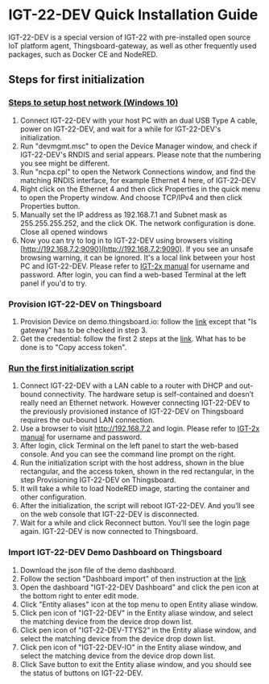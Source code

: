 # IGT-22-DEV Quick Installation Guide
IGT-22-DEV is a special version of IGT-22 with pre-installed open source IoT platform agent, Thingsboard-gateway, as well as other frequently used packages, such as Docker CE and NodeRED. 

## Steps for first initialization

### [Steps to setup host network (Windows 10)](https://www.automation.iiot.tw/en/hardware/neousys-igt/setting-up-rndis-of-the-host-pc-for-igt-22-dev/)
1. Connect IGT-22-DEV with your host PC with an dual USB Type A cable, power on IGT-22-DEV, and wait for a while for IGT-22-DEV's initialization.
2. Run "devmgmt.msc" to open the Device Manager window, and check if IGT-22-DEV's RNDIS and serial appears. Please note that the numbering you see might be different.
3. Run "ncpa.cpl" to open the Network Connections window, and find the matching RNDIS interface, for example Ethernet 4 here, of IGT-22-DEV
4. Right click on the Ethernet 4 and then click Properties in the quick menu to open the Property window. And choose TCP/IPv4 and then click Properties button.
5. Manually set the IP address as 192.168.7.1 and Subnet mask as 255.255.255.252, and the click OK. The network configuration is done. Close all opened windows
6. Now you can try to log in to IGT-22-DEV using browsers visiting [http://192.168.7.2:9090](http://192.168.7.2:9090). If you see an unsafe browsing warning, it can be ignored. It's a local link between your host PC and IGT-22-DEV. Please refer to [IGT-2x manual](https://neousys-web-bucket.s3-us-west-1.amazonaws.com/manual/IGT-20_IGT-21-IoT_IIoT-Gateway-User-Manual.pdf) for username and password. After login, you can find a web-based Terminal at the left panel if you'd to try.

### Provision IGT-22-DEV on Thingsboard
1. Provision Device on demo.thingsboard.io: follow the [link](https://thingsboard.io/docs/getting-started-guides/helloworld/#step-1-provision-device) except that "Is gateway" has to be checked in step 3.
1. Get the credential: follow the first 2 steps at the [link](https://thingsboard.io/docs/getting-started-guides/helloworld/#step-2-connect-device). What has to be done is to "Copy access token".

### [Run the first initialization script](https://www.automation.iiot.tw/en/hardware/neousys-igt/running-the-first-initialization-script-on-igt-22-dev/)
1. Connect IGT-22-DEV with a LAN cable to a router with DHCP and out-bound connectivity. The hardware setup is self-contained and doesn’t really need an Ethernet network. However connecting IGT-22-DEV to the previously provisioned instance of IGT-22-DEV on Thingsboard requires the out-bound LAN connection.
2. Use a browser to visit http://192.168.7.2 and login. Please refer to [IGT-2x manual](https://neousys-web-bucket.s3-us-west-1.amazonaws.com/manual/IGT-20_IGT-21-IoT_IIoT-Gateway-User-Manual.pdf) for username and password.
3. After login, click Terminal on the left panel to start the web-based console. And you can see the command line prompt on the right.
4. Run the initialization script with the host address, shown in the blue rectangular, and the access token, shown in the red rectangular, in the step  Provisioning IGT-22-DEV on Thingsboard.
5. It will take a while to load NodeRED image, starting the container and other configuration.
6. After the initialization, the script will reboot IGT-22-DEV. And you’ll see on the web console that IGT-22-DEV is disconnected.
7. Wait for a while and click Reconnect button. You’ll see the login page again. IGT-22-DEV is now connected to Thingsboard.

### Import IGT-22-DEV Demo Dashboard on Thingsboard
1. Download the json file of the demo dashboard.
2. Follow the section "Dashboard import" of then instruction at the [link](https://thingsboard.io/docs/user-guide/ui/dashboards/)
3. Open the dashboard "IGT-22-DEV Dashboard" and click the pen icon at the bottom right to enter edit mode.
4. Click "Entity aliases" icon at the top menu to open Entity aliase window.
5. Click pen icon of "IGT-22-DEV" in the Entity aliase window, and select the matching device from the device drop down list.
6. Click pen icon of "IGT-22-DEV-TTYS2" in the Entity aliase window, and select the matching device from the device drop down list.
7. Click pen icon of "IGT-22-DEV-IO" in the Entity aliase window, and select the matching device from the device drop down list.
8. Click Save button to exit the Entity aliase window, and you should see the status of buttons on IGT-22-DEV. 

